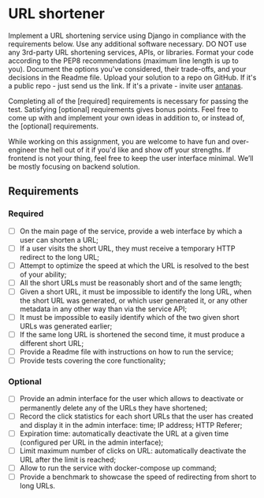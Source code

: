 # URL shortener

Implement a URL shortening service using Django in compliance with the requirements below. Use any additional software necessary. DO NOT use any 3rd-party URL shortening services, APIs, or libraries. Format your code according to the PEP8 recommendations (maximum line length is up to you). Document the options you've considered, their trade-offs, and your decisions in the Readme file. Upload your solution to a repo on GitHub. If it's a public repo - just send us the link. If it's a private - invite user [antanas](https://github.com/antanas).

Completing all of the [required] requirements is necessary for passing the test. Satisfying [optional] requirements gives bonus points. Feel free to come up with and implement your own ideas in addition to, or instead of, the [optional] requirements.

While working on this assignment, you are welcome to have fun and over-engineer the hell out of it if you'd like and show off your strengths. If frontend is not your thing, feel free to keep the user interface minimal. We’ll be mostly focusing on backend solution.

## Requirements
### Required 
- [ ] On the main page of the service, provide a web interface by which a user can shorten a URL;
- [ ] If a user visits the short URL, they must receive a temporary HTTP redirect to the long URL;
- [ ] Attempt to optimize the speed at which the URL is resolved to the best of your ability;
- [ ] All the short URLs must be reasonably short and of the same length;
- [ ] Given a short URL, it must be impossible to identify the long URL, when the short URL was generated, or which user generated it, or any other metadata in any other way than via the service API;
- [ ] It must be impossible to easily identify which of the two given short URLs was generated earlier;
- [ ] If the same long URL is shortened the second time, it must produce a different short URL;
- [ ] Provide a Readme file with instructions on how to run the service;
- [ ] Provide tests covering the core functionality;

### Optional 
- [ ] Provide an admin interface for the user which allows to deactivate or permanently delete any of the URLs they have shortened;
- [ ] Record the click statistics for each short URLs that the user has created and display it in the admin interface: time; IP address; HTTP Referer;
- [ ] Expiration time: automatically deactivate the URL at a given time (configured per URL in the admin interface);
- [ ] Limit maximum number of clicks on URL: automatically deactivate the URL after the limit is reached;
- [ ] Allow to run the service with docker-compose up command;
- [ ] Provide a benchmark to showcase the speed of redirecting from short to long URLs.
